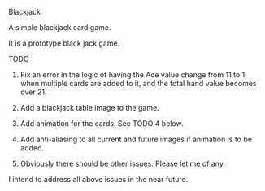 Blackjack

A simple blackjack card game.

It is a prototype black jack game.

TODO

1. Fix an error in the logic of having the Ace value change from 11 to 1 when multiple cards are added to it, 
and the total hand value becomes over 21.

2. Add a blackjack table image to the game.

3. Add animation for the cards. See TODO 4 below.

4. Add anti-aliasing to all current and future images if animation is to be added.

5. Obviously there should be other issues. Please let me of any. 

I intend to address all above issues in the near future.
